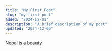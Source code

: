 ```yaml
---
title: "My First Post"
slug: "my-first-post"
added: "2024-12-01"
description: "A brief description of my post"
updated: "2024-12-05"
---
```

Nepal is a beauty